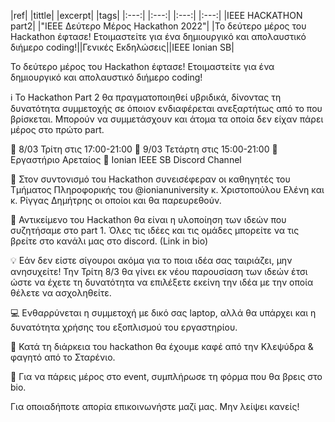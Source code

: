 
|ref| |tittle| |excerpt| |tags|
|:---:| |:---:| |:---:| |:---:|
|IEEE HACKATHON part2| |"ΙΕΕΕ Δεύτερο Μέρος Hackathon 2022"| |Το δεύτερο μέρος του Hackathon έφτασε! Ετοιμαστείτε για ένα δημιουργικό και απολαυστικό διήμερο coding!||Γενικές Εκδηλώσεις||IEEE Ionian SB|

Το δεύτερο μέρος του Hackathon έφτασε! Ετοιμαστείτε για ένα δημιουργικό και απολαυστικό διήμερο coding!

ℹ️ Το Hackathon Part 2 θα πραγματοποιηθεί υβριδικά, δίνοντας τη δυνατότητα συμμετοχής σε όποιον ενδιαφέρεται ανεξαρτήτως από το που βρίσκεται. Μπορούν να συμμετάσχουν και άτομα τα οποία δεν είχαν πάρει μέρος στο πρώτο part.

📅 8/03 Τρίτη στις 17:00-21:00
📅 9/03 Τετάρτη στις 15:00-21:00
📍 Eργαστήριο Αρεταίος
📍 Ionian IEEE SB Discord Channel

🏫 Στον συντονισμό τou Hackathon συνεισέφεραν οι καθηγητές του Τμήματος Πληροφορικής του @ionianuniversity κ. Χριστοπούλου Ελένη και κ. Ρίγγας Δημήτρης οι οποίοι και θα παρευρεθούν.

🔎 Αντικείμενο του Hackathon θα είναι η υλοποίηση των ιδεών που συζητήσαμε στο part 1. Όλες τις ιδέες και τις ομάδες μπορείτε να τις βρείτε στο κανάλι μας στο discord. (Link in bio)

💡 Εάν δεν είστε σίγουροι ακόμα για το ποια ιδέα σας ταιριάζει, μην ανησυχείτε! Την Τρίτη 8/3 θα γίνει εκ νέου παρουσίαση των ιδεών έτσι ώστε να έχετε τη δυνατότητα να επιλέξετε εκείνη την ιδέα με την οποία θέλετε να ασχοληθείτε.

💻 Ενθαρρύνεται η συμμετοχή με δικό σας laptop, αλλά θα υπάρχει και η δυνατότητα χρήσης του εξοπλισμού του εργαστηρίου.

🍕 Κατά τη διάρκεια του hackathon θα έχουμε καφέ από την Κλεψύδρα & φαγητό από το Σταρένιο.

📝 Για να πάρεις μέρος στο event, συμπλήρωσε τη φόρμα που θα βρεις στο bio.

Για οποιαδήποτε απορία επικοινωνήστε μαζί μας.
Μην λείψει κανείς!
